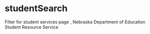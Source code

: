 # studentSearch
Filter for student services page , Nebraska Department of Education Student Resource Service

